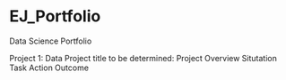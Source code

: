 # EJ_Portfolio
Data Science Portfolio

Project 1: Data Project title to be determined:
Project Overview 
Situtation
Task
Action
Outcome

